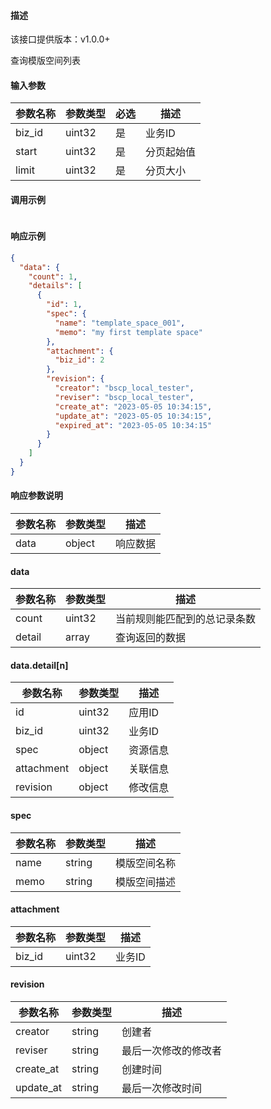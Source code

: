 #### 描述

该接口提供版本：v1.0.0+

查询模版空间列表

#### 输入参数

| 参数名称   | 参数类型   | 必选  | 描述    |
|--------|--------|-----|-------|
| biz_id | uint32 | 是   | 业务ID  |
| start  | uint32 | 是   | 分页起始值 |
| limit  | uint32 | 是   | 分页大小  |

#### 调用示例

```json

```

#### 响应示例

```json
{
  "data": {
    "count": 1,
    "details": [
      {
        "id": 1,
        "spec": {
          "name": "template_space_001",
          "memo": "my first template space"
        },
        "attachment": {
          "biz_id": 2
        },
        "revision": {
          "creator": "bscp_local_tester",
          "reviser": "bscp_local_tester",
          "create_at": "2023-05-05 10:34:15",
          "update_at": "2023-05-05 10:34:15",
          "expired_at": "2023-05-05 10:34:15"
        }
      }
    ]
  }
}
```

#### 响应参数说明

| 参数名称 | 参数类型   | 描述   |
|------|--------|------|
| data | object | 响应数据 |

#### data

| 参数名称   | 参数类型   | 描述             |
|--------|--------|----------------|
| count  | uint32 | 当前规则能匹配到的总记录条数 |
| detail | array  | 查询返回的数据        |

#### data.detail[n]

| 参数名称       | 参数类型   | 描述   |
|------------|--------|------|
| id         | uint32 | 应用ID |
| biz_id     | uint32 | 业务ID |
| spec       | object | 资源信息 |
| attachment | object | 关联信息 |
| revision   | object | 修改信息 |

#### spec

| 参数名称 | 参数类型   | 描述     |
|------|--------|--------|
| name | string | 模版空间名称 |
| memo | string | 模版空间描述 |

#### attachment

| 参数名称   | 参数类型   | 描述   |
|--------|--------|------|
| biz_id | uint32 | 业务ID |

#### revision

| 参数名称      | 参数类型   | 描述         |
|-----------|--------|------------|
| creator   | string | 创建者        |
| reviser   | string | 最后一次修改的修改者 |
| create_at | string | 创建时间       |
| update_at | string | 最后一次修改时间   |
